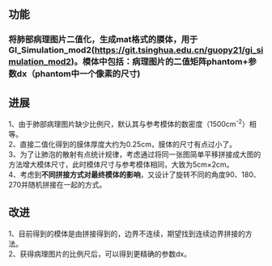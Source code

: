 ## 功能
### 将肺部病理图片二值化，生成mat格式的膜体，用于GI_Simulation_mod2(https://git.tsinghua.edu.cn/guopy21/gi_simulation_mod2)。模体中包括：病理图片的二值矩阵phantom+参数dx（phantom中一个像素的尺寸)

## 进展
1、由于肺部病理图片缺少比例尺，默认其与参考模体的数密度（1500cm<sup>-2</sup>）相等。\
2、直接二值化得到的膜体厚度大约为0.25cm，膜体的尺寸有点过小了。\
3、为了让肺泡的散射有点统计规律，考虑通过将同一张图简单平移拼接成大图的方法增大模体尺寸，此时模体尺寸与参考模体相同，大致为5cm×2cm。\
4、考虑到**不同拼接方式对最终模体的影响**，又设计了旋转不同的角度90、180、270并随机拼接在一起的方式。

## 改进
1、目前得到的模体是由拼接得到的，边界不连续，期望找到连续边界拼接的方法。\
2、获得病理图片的比例尺后，可以得到更精确的参数dx。
